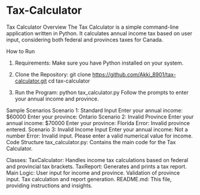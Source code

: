 # Tax-Calculator

Tax Calculator
Overview
The Tax Calculator is a simple command-line application written in Python. It calculates annual income tax based on user input, considering both federal and provinces taxes for Canada.

How to Run
  1. Requirements:
    Make sure you have Python installed on your system.

  2. Clone the Repository:
    git clone https://github.com/Akki_8901/tax-calculator.git
    cd tax-calculator

  3. Run the Program:
    python tax_calculator.py
  Follow the prompts to enter your annual income and province.


Sample Scenarios
Scenario 1: Standard Input
Enter your annual income: $60000
Enter your province: Ontario
Scenario 2: Invalid Province
Enter your annual income: $70000
Enter your province: Florida
Error: Invalid province entered.
Scenario 3: Invalid Income Input
Enter your annual income: Not a number
Error: Invalid input. Please enter a valid numerical value for income.
Code Structure
tax_calculator.py: Contains the main code for the Tax Calculator.

Classes:
TaxCalculator: Handles income tax calculations based on federal and provincial tax brackets.
TaxReport: Generates and prints a tax report.
Main Logic:
User input for income and province.
Validation of province input.
Tax calculation and report generation.
README.md: This file, providing instructions and insights.
